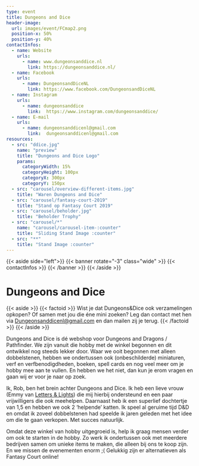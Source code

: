```yaml
---
type: event
title: Dungeons and Dice
header-image:
  url: images/event/FCmap2.png
  position-x: 50%
  position-y: 40%
contactInfos:
  - name: Website
    urls:
      - name: www.dungeonsanddice.nl
        link: https://dungeonsanddice.nl/
  - name: Facebook
    urls:
      - name: DungeonsandDiceNL
        link: https://www.facebook.com/DungeonsandDiceNL
  - name: Instagram
    urls:
      - name: dungeonsanddice
        link:  https://www.instagram.com/dungeonsanddice/
  - name: E-mail
    urls:
      - name: dungeonsanddicenl@gmail.com 
        link:  dungeonsanddicenl@gmail.com 
resources:
  - src: "ddice.jpg"
    name: "preview"
    title: "Dungeons and Dice Logo"
    params:
      categoryWidth: 15%
      categoryHeight: 100px
      categoryX: 300px
      categoryY: 150px
  - src: "carousel/overview-different-items.jpg"
    title: "Waren Dungeons and Dice"
  - src: "carousel/fantasy-court-2019"
    title: "Stand op Fantasy Court 2019"
  - src: "carousel/beholder.jpg"
    title: "Beholder Trophy"
  - src: "carousel/*"
    name: "carousel/carousel-item-:counter"
    title: "Sliding Stand Image :counter"
  - src: "**"
    title: "Stand Image :counter"
---
```

{{< aside side="left">}}
  {{< banner rotate="-3" class="wide" >}}
      {{< contactInfos >}}
  {{< /banner >}}
{{< /aside >}}


# Dungeons and Dice
{{< aside >}}
    {{< factoid >}}
        Wist je dat Dungeons&Dice ook verzamelingen opkopen? Of samen met jou die éne mini zoeken? Leg dan contact met hen via [Dungeonsanddicenl@gmail.com](mailto:Dungeonsanddicenl@gmail.com) en dan mailen zij je terug.
    {{< /factoid >}}
{{< /aside >}}

Dungeons and Dice is dé webshop voor Dungeons and Dragons / Pathfinder. We zijn vanuit die hobby met de winkel begonnen en dit ontwikkel nog steeds lekker door. Waar we ooit begonnen met alleen dobbelstenen, hebben we ondertussen ook (onbeschilderde) miniaturen, verf en verfbenodigdheden, boeken, spell cards en nog veel meer om je hobby mee aan te vullen. En hebben we het niet, dan kun je erom vragen en gaan wij er voor je naar op zoek.

Ik, Rob, ben het brein achter Dungeons and Dice. Ik heb een lieve vrouw (Emmy van [Letters & Lights](/event-2021/accessories/letterslights)) die mij hierbij ondersteund en een paar vrijwilligers die ook meehelpen. Daarnaast heb ik een superlief dochtertje van 1,5 en hebben we ook 2 ‘helpende’ katten. Ik speel al geruime tijd D&D en omdat ik zoveel dobbelstenen had speelde ik jaren geleden met het idee om die te gaan verkopen. Met succes natuurlijk.

Omdat deze winkel van hobby uitgegroeid is, help ik graag mensen verder om ook te starten in de hobby. Zo werk ik ondertussen ook met meerdere bedrijven samen om unieke items te maken, die alleen bij ons te koop zijn. 
En we missen de evenementen enorm ;( Gelukkig zijn er alternatieven als Fantasy Court online!